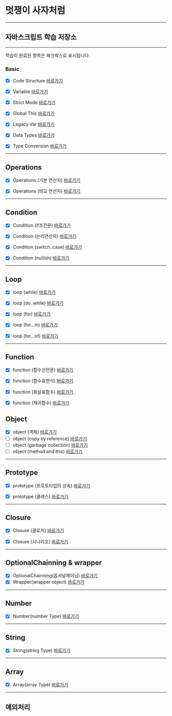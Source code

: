 # 멋쟁이 사자처럼
---
## 자바스크립트 학습 저장소
---

학습이 완료된 항목은 체크박스로 표시됩니다.

### Basic
- [x] Code Structure [바로가기](https://github.com/simseonbeom/core_javascript/blob/01.core/client/chapter/core/01.codeStructure.js)
- [x] Variable [바로가기](https://github.com/simseonbeom/core_javascript/blob/01.core/client/chapter/core/02.variables.js)
- [x] Strict Mode [바로가기](https://github.com/simseonbeom/core_javascript/blob/01.core/client/chapter/core/03.strictMode.js)
- [x] Global This [바로가기](https://github.com/simseonbeom/core_javascript/blob/01.core/client/chapter/core/04.globalThis.js)
- [x] Legacy Var [바로가기](https://github.com/simseonbeom/core_javascript/blob/01.core/client/chapter/core/05.legacyVar.js)
- [x] Data Types [바로가기](https://github.com/simseonbeom/core_javascript/blob/01.core/client/chapter/core/06.dataTypes.js)
- [x] Type Conversion [바로가기](https://github.com/simseonbeom/core_javascript/blob/01.core/client/chapter/core/07.typeConversion.js)


---

## Operations
- [x] Operations (기본 연산자) [바로가기](https://github.com/simseonbeom/core_javascript/blob/01.core/client/chapter/core/08-1.operation.js)
- [x] Operations (비교 연산자) [바로가기](https://github.com/simseonbeom/core_javascript/blob/01.core/client/chapter/core/08-2.operation.js)


---
## Condition
- [x] Condition (if조건문) [바로가기](https://github.com/simseonbeom/core_javascript/blob/01.core/client/chapter/core/09-1.conditions.js)
- [x] Condition (논리연산자) [바로가기](https://github.com/simseonbeom/core_javascript/blob/01.core/client/chapter/core/09-2.conditions.js)
- [x] Condition (switch..case) [바로가기](https://github.com/simseonbeom/core_javascript/blob/01.core/client/chapter/core/09-3.conditions.js)
- [x] Condition (nullish) [바로가기](https://github.com/simseonbeom/core_javascript/blob/01.core/client/chapter/core/09-4.conditions.js)


---
## Loop
- [x] loop (while) [바로가기](https://github.com/simseonbeom/core_javascript/blob/01.core/client/chapter/core/10-1.loop.js)
- [x] loop (do..while) [바로가기](https://github.com/simseonbeom/core_javascript/blob/01.core/client/chapter/core/10-2.loop.js)
- [x] loop (for) [바로가기](https://github.com/simseonbeom/core_javascript/blob/01.core/client/chapter/core/10-3.loop.js)
- [x] loop (for...in) [바로가기](https://github.com/simseonbeom/core_javascript/blob/01.core/client/chapter/core/10-4.loop.js)
- [x] loop (for...of) [바로가기](https://github.com/simseonbeom/core_javascript/blob/01.core/client/chapter/core/10-5.loop.js)


---
## Function
- [x] function (함수선언문) [바로가기](https://github.com/simseonbeom/core_javascript/blob/01.core/client/chapter/core/11-1.function.js)
- [x] function (함수표현식) [바로가기](https://github.com/simseonbeom/core_javascript/blob/01.core/client/chapter/core/11-2.function.js)
- [x] function (화살표함수) [바로가기](https://github.com/simseonbeom/core_javascript/blob/01.core/client/chapter/core/11-3.function.js)
- [x] function (재귀함수) [바로가기](https://github.com/simseonbeom/core_javascript/blob/01.core/client/chapter/core/11-4.function.js)



## Object
- [x] object (객체) [바로가기](https://github.com/simseonbeom/core_javascript/blob/01.core/client/chapter/core/12-1.object.js)
- [ ] object (copy by reference) [바로가기](https://github.com/simseonbeom/core_javascript/blob/01.core/client/chapter/core/12-2.object.js)
- [ ] object (garbage collection) [바로가기](https://github.com/simseonbeom/core_javascript/blob/01.core/client/chapter/core/12-3.object.js)
- [ ] object (method and this) [바로가기](https://github.com/simseonbeom/core_javascript/blob/01.core/client/chapter/core/12-4.object.js)

---
## Prototype
- [x] prototype (프로토타입의 상속) [바로가기](https://github.com/simseonbeom/core_javascript/blob/01.core/client/chapter/core/13.prototype.js)
- [x] prototype (클래스) [바로가기](https://github.com/simseonbeom/core_javascript/blob/01.core/client/chapter/core/13.classes.js)


---
## Closure
- [x] Closure (클로저) [바로가기](https://github.com/simseonbeom/core_javascript/blob/01.core/client/chapter/core/14-1.closure.js)
- [x] Closure (시나리오) [바로가기](https://github.com/simseonbeom/core_javascript/blob/01.core/client/chapter/core/14-2.closure.js)


---
## OptionalChainning & wrapper
- [x] OptionalChainning(옵셔널체이닝) [바로가기](https://github.com/simseonbeom/core_javascript/blob/01.core/client/chapter/core/15.Optional.js)
- [x] Wrapper(wrapper object) [바로가기](https://github.com/simseonbeom/core_javascript/blob/01.core/client/chapter/core/16.wrapper.js)

---
## Number
- [x] Number(number Type) [바로가기](https://github.com/simseonbeom/core_javascript/blob/01.core/client/chapter/core/17.number.js)
---
## String
- [x] String(string Type) [바로가기](https://github.com/simseonbeom/core_javascript/blob/01.core/client/chapter/core/18.string.js)
---
## Array
- [x] Array(array Type) [바로가기](https://github.com/simseonbeom/core_javascript/blob/01.core/client/chapter/core/19.array.js)
---
## 예외처리





